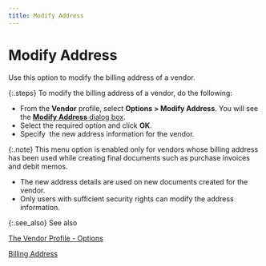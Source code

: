 ```yaml
---
title: Modify Address
---
```


# Modify Address


Use this option to modify the billing address of a vendor.


{:.steps}
To modify the billing address of a vendor, do the following:

- From the **Vendor** profile, select **Options 
 &gt; Modify Address**. You will see the [**Modify Address** dialog box]({{site.mv_baseurl}}/misc/modify_address_dialog_box_vendors.html).
- Select the  required option and click **OK**.
- Specify  the  new address information for the vendor.



{:.note}
This menu option is enabled only for vendors  whose billing address has been used while creating final documents such  as purchase invoices and debit memos.

- The new address  details are used on new documents created for the vendor.
- Only users  with sufficient security rights can modify the address information.


{:.see_also}
See also


[The  Vendor Profile - Options]({{site.mv_baseurl}}/profile-options/the_vendor_profile_-_options.html)


[Billing  Address]({{site.mv_baseurl}}/vendor-details/vendor-addresses/billing_address_address_content_vendors_content.html)
